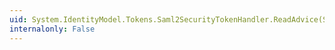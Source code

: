 ```yaml
---
uid: System.IdentityModel.Tokens.Saml2SecurityTokenHandler.ReadAdvice(System.Xml.XmlReader)
internalonly: False
---
```

